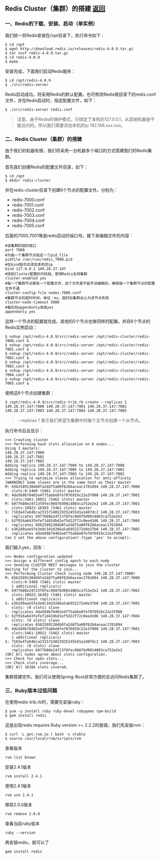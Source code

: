 ## Redis Cluster（集群）的搭建 [返回](/ "首页")

### 一、Redis的下载、安装、启动（单实例）

我们统一将Redis安装在/opt目录下，执行命令如下：
```jshelllanguage
$ cd /opt
$ wget http://download.redis.io/releases/redis-4.0.9.tar.gz
$ tar zxvf redis-4.0.9.tar.gz
$ cd redis-4.0.9
$ make
```
安装完成，下面我们启动Redis服务：
```jshelllanguage
$ cd /opt/redis-4.0.9
$ ./src/redis-server
```
Redis启动成功，将采用Redis的默认配置。也可修改Redis根目录下的redis.conf文件，并在Redis启动时，指定配置文件，如下：
```jshelllanguage
$ ./src/redis-server redis.conf
```
>注意，由于Redis的保护模式，只绑定了本机的127.0.0.1，从其他机器是不能访问的。所以我们需要添加本机的ip
192.168.xxx.xxx。

### 二、Redis Cluster（集群）的搭建

由于我们的机器有限，我们将采用一台机器多个端口的方式搭建我们的Redis集群。

首先我们创建Redis的配置文件目录，如下：
```jshelllanguage
$ cd /opt
$ mkdir redis-cluster
```
并在redis-cluster目录下创建6个节点的配置文件。分别为：
* redis-7000.conf
* redis-7001.conf
* redis-7002.conf
* redis-7003.conf
* redis-7004.conf
* redis-7005.conf

后面的7000,7001等是redis启动的端口号。接下来编辑文件的内容：
```
#该集群阶段的端口
port 7000
#为每一个集群节点指定一个pid_file
pidfile /var/run/redis_7000.pid
#在bind指令后添加本机的ip
bind 127.0.0.1 149.28.37.147
#找到Cluster配置的代码段，使得Redis支持集群
cluster-enabled yes
#每一个集群节点都有一个配置文件，这个文件是不能手动编辑的。确保每一个集群节点的配置文件不通
cluster-config-file nodes-7000.conf
#集群节点的超时时间，单位：ms，超时后集群会认为该节点失败
cluster-node-timeout 5000
#最后将appendonly改成yes
appendonly yes
```
这样一个节点的配置就完成，其他的5个节点也做同样的配置。并将6个节点的Redis实例启动：
```jshelllanguage
$ nohup /opt/redis-4.0.9/src/redis-server /opt/redis-cluster/redis-7000.conf &
$ nohup /opt/redis-4.0.9/src/redis-server /opt/redis-cluster/redis-7001.conf &
$ nohup /opt/redis-4.0.9/src/redis-server /opt/redis-cluster/redis-7002.conf &
$ nohup /opt/redis-4.0.9/src/redis-server /opt/redis-cluster/redis-7003.conf &
$ nohup /opt/redis-4.0.9/src/redis-server /opt/redis-cluster/redis-7004.conf &
$ nohup /opt/redis-4.0.9/src/redis-server /opt/redis-cluster/redis-7005.conf &
```
使用这6个节点创建集群：
```jshelllanguage
$ /opt/redis-4.0.9/src/redis-trib.rb create --replicas 1 149.28.37.147:7000 149.28.37.147:7001 149.28.37.147:7002 149.28.37.147:7003 149.28.37.147:7004 149.28.37.147:7005
```
>--replicas 1 表示我们希望为集群中的每个主节点创建一个从节点。

执行命令后会显示：
```jshelllanguage
>>> Creating cluster
>>> Performing hash slots allocation on 6 nodes...
Using 3 masters:
149.28.37.147:7000
149.28.37.147:7001
149.28.37.147:7002
Adding replica 149.28.37.147:7004 to 149.28.37.147:7000
Adding replica 149.28.37.147:7005 to 149.28.37.147:7001
Adding replica 149.28.37.147:7003 to 149.28.37.147:7002
>>> Trying to optimize slaves allocation for anti-affinity
[WARNING] Some slaves are in the same host as their master
M: 65625091304b0fa2dd75a00f62b6aceac1701094 149.28.37.147:7000
   slots:0-5460 (5461 slots) master
M: 4da569bf8402e4f75ab6e0fe7076919c22e3f900 149.28.37.147:7001
   slots:5461-10922 (5462 slots) master
M: b977680e24f23f8fec96876d9014803ca752e2e2 149.28.37.147:7002
   slots:10923-16383 (5461 slots) master
S: 7183e47a64bca23157140229352455d1a1407dc2 149.28.37.147:7003
   replicates b977680e24f23f8fec96876d9014803ca752e2e2
S: b2f916a643fefef1d43dbd1ef5d22f72c0ee43d6 149.28.37.147:7004
   replicates 65625091304b0fa2dd75a00f62b6aceac1701094
S: e362d9aae5fe3e9c343d266a5ab952272e0e37b0 149.28.37.147:7005
   replicates 4da569bf8402e4f75ab6e0fe7076919c22e3f900
Can I set the above configuration? (type 'yes' to accept): 
```
我们输入yes，回车：
```jshelllanguage
>>> Nodes configuration updated
>>> Assign a different config epoch to each node
>>> Sending CLUSTER MEET messages to join the cluster
Waiting for the cluster to join...
>>> Performing Cluster Check (using node 149.28.37.147:7000)
M: 65625091304b0fa2dd75a00f62b6aceac1701094 149.28.37.147:7000
   slots:0-5460 (5461 slots) master
   1 additional replica(s)
M: b977680e24f23f8fec96876d9014803ca752e2e2 149.28.37.147:7002
   slots:10923-16383 (5461 slots) master
   1 additional replica(s)
S: e362d9aae5fe3e9c343d266a5ab952272e0e37b0 149.28.37.147:7005
   slots: (0 slots) slave
   replicates 4da569bf8402e4f75ab6e0fe7076919c22e3f900
S: b2f916a643fefef1d43dbd1ef5d22f72c0ee43d6 149.28.37.147:7004
   slots: (0 slots) slave
   replicates 65625091304b0fa2dd75a00f62b6aceac1701094
M: 4da569bf8402e4f75ab6e0fe7076919c22e3f900 149.28.37.147:7001
   slots:5461-10922 (5462 slots) master
   1 additional replica(s)
S: 7183e47a64bca23157140229352455d1a1407dc2 149.28.37.147:7003
   slots: (0 slots) slave
   replicates b977680e24f23f8fec96876d9014803ca752e2e2
[OK] All nodes agree about slots configuration.
>>> Check for open slots...
>>> Check slots coverage...
[OK] All 16384 slots covered.
```
集群搭建完毕。我们可以使用Spring-Boot非常方便的去访问Redis集群了。
### 三、Ruby版本过低问题

在使用redis-trib.rb时，需要先安装ruby：
```jshelllanguage
$ yum -y install ruby ruby-devel rubygems rpm-build
$ gem install redis
```
这是出现redis requires Ruby version >= 2.2.2的报错，我们先安装rvm：
```jshelllanguage
$ curl -L get.rvm.io | bash -s stable
$ source /usr/local/rvm/scripts/rvm
```
查看版本
```jshelllanguage
rvm list known
```
安装2.4.1版本
```jshelllanguage
rvm install 2.4.1
```
使用2.4.1版本
```jshelllanguage
rvm use 2.4.1
```
移除2.0.0版本
```jshelllanguage
rvm remove 2.0.0
```
查看当前ruby版本
```jshelllanguage
ruby --version
```
再安装redis，就可以了
```jshelllanguage
gem install redis
```


